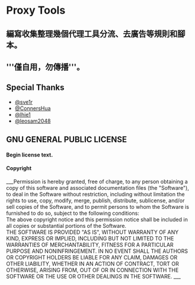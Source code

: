 # Proxy Tools
## 編寫收集整理幾個代理工具分流、去廣告等規則和腳本。
## '''僅自用，勿傳播'''。
## Special Thanks
* [@sve1r](https://github.com/sve1r)  
* [@ConnersHua](https://github.com/ConnersHua)  
* [@lhie1](https://github.com/lhie1)  
* [@leosam2048](https://github.com/leosam2048)  



## GNU GENERAL PUBLIC LICENSE

#### Begin license text.  
#### Copyright <YEAR> <COPYRIGHT HOLDER>  

___Permission is hereby granted, free of charge, to any person obtaining a copy of this software and associated documentation files (the "Software"), to deal in the Software without restriction, including without limitation the rights to use, copy, modify, merge, publish, distribute, sublicense, and/or sell copies of the Software, and to permit persons to whom the Software is furnished to do so, subject to the following conditions:  
The above copyright notice and this permission notice shall be included in all copies or substantial portions of the Software.  
THE SOFTWARE IS PROVIDED "AS IS", WITHOUT WARRANTY OF ANY KIND, EXPRESS OR IMPLIED, INCLUDING BUT NOT LIMITED TO THE WARRANTIES OF MERCHANTABILITY, FITNESS FOR A PARTICULAR PURPOSE AND NONINFRINGEMENT. IN NO EVENT SHALL THE AUTHORS OR COPYRIGHT HOLDERS BE LIABLE FOR ANY CLAIM, DAMAGES OR OTHER LIABILITY, WHETHER IN AN ACTION OF CONTRACT, TORT OR OTHERWISE, ARISING FROM, OUT OF OR IN CONNECTION WITH THE SOFTWARE OR THE USE OR OTHER DEALINGS IN THE SOFTWARE. ___
